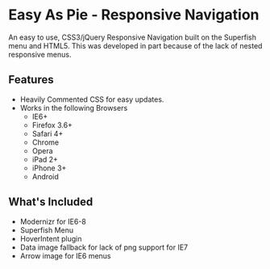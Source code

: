 Easy As Pie - Responsive Navigation
===================================

An easy to use, CSS3/jQuery Responsive Navigation built on the Superfish menu and HTML5. This was developed in part because
of the lack of nested responsive menus. 

<h2>Features</h2>

- Heavily Commented CSS for easy updates.
- Works in the following Browsers
  - IE6+
  - Firefox 3.6+
  - Safari 4+
  - Chrome
  - Opera
  - iPad 2+
  - iPhone 3+
  - Android
  
<h2>What's Included</h2>

 - Modernizr for IE6-8
 - Superfish Menu
 - HoverIntent plugin
 - Data image fallback for lack of png support for IE7
 - Arrow image for IE6 menus
 

  
